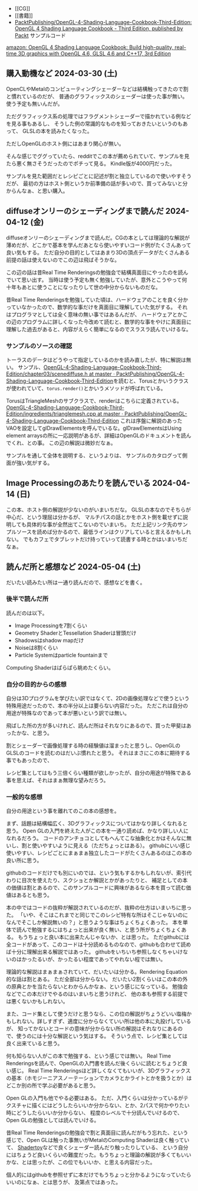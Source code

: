 - [[CG]]
- [[書籍]]
- [PacktPublishing/OpenGL-4-Shading-Language-Cookbook-Third-Edition: OpenGL 4 Shading Language Cookbook - Third Edition, published by Packt](https://github.com/PacktPublishing/OpenGL-4-Shading-Language-Cookbook-Third-Edition/tree/master) サンプルコード

[amazon: OpenGL 4 Shading Language Cookbook: Build high-quality, real-time 3D graphics with OpenGL 4.6, GLSL 4.6 and C++17, 3rd Edition](https://amzn.to/4cF8Qg0)
  
## 購入動機など 2024-03-30 (土)

OpenCLやMetalのコンピューティングシェーダーなどは結構触ってきたので割と慣れているのだが、
普通のグラフィックスのシェーダーは使った事が無い。
使う予定も無いんだが。

ただグラフィックス系の処理ではフラグメントシェーダーで描かれている例などを見る事もあるし、
そうした例の常識的なものを知っておきたいというのもあって、
GLSLの本を読みたくなった。

ただしOpenGLのホスト側にはあまり関心が無い。

そんな感じでググっていたら、redditでこの本が薦められていて、サンプルを見たら悪く無さそうだったのでポチって見る。
Kindle版が4000円だった。

サンプルを見た範囲だとレシピごとに記述が割と独立しているので使いやすそうだが、
最初の方はホスト側というか前準備の話が多いので、買ってみないと分からんなぁ、と思い購入。

## diffuseオンリーのシェーディングまで読んだ 2024-04-12 (金)

diffuseオンリーのシェーディングまで読んだ。CGの本としては理論的な解説が薄めだが、どこかで基本を学んだあとなら使いやすいコード例がたくさんあって良い気もする。
ただ自分の目的としてはあまり3Dの頂点データがたくさんある前提の話は使えないのでこの辺は飛ばそうかな。

この辺の話は昔Real Time Renderingsの勉強会で結構真面目にやったのを読んでいて思い出す。
当時は使う予定も無く勉強していたが、意外とこうやって何十年もあとに使うことになったりして世の中分からないものだな。

昔Real Time Renderingsを勉強していた頃は、ハードウェアのことを良く分かっていなかったので、数学的な事だけを真面目に理解していた気がする。
それはプログラマとしては全く意味の無い事ではあるんだが、
ハードウェアとかこの辺のプログラムに詳しくなった今改めて読むと、数学的な事をやけに真面目に理解した過去があると、内容がえらく簡単になるのでスラスラ読んでいけるな。

### サンプルのソースの確認

トーラスのデータはどうやって指定しているのかを読み直したが、特に解説は無い。
サンプル、[OpenGL-4-Shading-Language-Cookbook-Third-Edition/chapter03/scenediffuse.h at master · PacktPublishing/OpenGL-4-Shading-Language-Cookbook-Third-Edition](https://github.com/PacktPublishing/OpenGL-4-Shading-Language-Cookbook-Third-Edition/blob/master/chapter03/scenediffuse.h)を読むと、Torusとかいうクラスが使われていて、`torus.render()`とかいうメソッドが呼ばれている。

TorusはTriangleMeshのサブクラスで、renderはこちらに定義されている。[OpenGL-4-Shading-Language-Cookbook-Third-Edition/ingredients/trianglemesh.cpp at master · PacktPublishing/OpenGL-4-Shading-Language-Cookbook-Third-Edition](https://github.com/PacktPublishing/OpenGL-4-Shading-Language-Cookbook-Third-Edition/blob/master/ingredients/trianglemesh.cpp)
これは序盤に解説のあったVAOを設定してglDrawElementsを呼んでいるな。glDrawElementsはUsing element arraysの所に一応説明があるが、詳細はOpenGLのドキュメントを読んでくれ、との事。
この辺の解説は微妙だなぁ。

サンプルを通して全体を説明する、というよりは、
サンプルのカタログって側面が強い気がする。

## Image Processingのあたりを読んでいる 2024-04-14 (日)

この本、ホスト側の解説が少ないのがいまいちだな。
GLSLの本なのでそちらが中心だ、という理屈は分かるが、
マルチパスの話とかをホスト側を載せずに説明しても具体的な事が全然出てこないのでいまいち。
ただ上記リンク先のサンプルソースを読めば分かるので、最低ラインはクリアしていると言えるかもしれない。
でもカフェでタブレットだけ持っていって読書する時とかはいまいちだなぁ。

## 読んだ所と感想など 2024-05-04 (土)

だいたい読みたい所は一通り読んだので、感想などを書く。

### 後半で読んだ所

読んだのは以下。

- Image Processingを7割くらい
- Geometry ShaderとTessellation Shaderは冒頭だけ
- Shadowsはshadow mapだけ
- Noiseは8割くらい
- Particle Systemはparticle fountainまで

Computing Shaderはぱらぱら眺めたくらい。

### 自分の目的からの感想

自分は3Dプログラムを学びたい訳ではなくて、2Dの画像処理などで使うという特殊用途だったので、本の半分以上は要らない内容だった。
ただこれは自分の用途が特殊なのであって本が悪いという訳では無い。

飛ばした所の方が多いけれど、読んだ所はそれなりにあるので、買った甲斐はあったかな、と思う。

割とシェーダーで画像処理する時の経験値は溜まったと思うし、OpenGLのGLSLのコードを読むのはだいぶ慣れたと思う。
それはまさにこの本に期待する事でもあったので、

レシピ集としてはもう三倍くらい種類が欲しかったが、自分の用途が特殊である事を思えば、それはまぁ無理な望みだろう。

### 一般的な感想

自分の用途という事を離れてのこの本の感想を。

まず、話題は結構幅広く、3Dグラフィックスについてはかなり詳しくなれると思う。
Open GLの入門を終えた人がこの本を一通り読めば、かなり詳しい人になれるだろう。
コードのアンチョコとしてもへんてこな抽象化とかはそんなに無いし、割と使いやすいように見える（ただちょっとはある）。
githubにいい感じ使いやすい、レシピごとにまぁまぁ独立したコードがたくさんあるのはこの本の良い所に思う。

githubのコードだけでも別にいのでは、という気もするかもしれないが、索引代わりに目次を使えたり、スクショとか解説とかがあったりと、
補足としての本の価値は割とあるので、このサンプルコードに興味があるなら本を買って読む価値はあるとも思う。

本の中ではコードの抜粋が解説されているのだが、抜粋の仕方はいまいちに思った。
「いや、そこはこれまでと同じでこのレシピ特有な所はそこじゃないのになんでそこしか解説無いの？」と思うような事はちょくちょくあった。
本を単体で読んで勉強するにはちょっと出来が良く無い、と思う所がちょくちょくある。
もうちょっと良い本に出来たんじゃないか、とは思った。
ただgithubには全コードがあって、このコードは十分読めるものなので、githubも合わせて読めば十分に理解出来る解説ではあった。
githubをいちいち参照しなくちゃいけないのはかったるいが、かったるい程度であってやれない程では無い。

理論的な解説はまぁまぁされていて、だいたいは分かる。Rendering Equation的な話は割とある。
ただ全部は分からない。
だいたい2割くらいはこの本の外の原典とかを当たらないとわからんかなぁ、という感じになっている。
勉強会などでこの本だけでやるのはいまいちと思うけれど、
他の本も参照する前提では悪くないかもしれない。

また、コード集として使うだけと思うなら、この位の解説がちょうどいい塩梅かもしれない。詳しすぎず、適度に分からなくていい所は他の本に丸投げしているが、
知ってかないとコードの意味が分からない所の解説はそれなりにあるので、使うのには十分な解説という気はする。
そういう点で、レシピ集としては良く出来ていると思う。

何も知らない人がこの本で勉強する、という感じでは無い。
Real Time Renderingsを読んで、OpenGLの入門書を読んだ後くらいに読むとちょうど良い感じ。
Real Time Renderingsほど詳しくなくてもいいが、3Dグラフィックスの基本（ホモジーニアスノーテーションでカメラとかライトとかを扱うとか）はどこか別の所で学ぶ必要があると思う。

Open GLの入門も他でやる必要はある。
ただ、入門くらいは分かっているがテクスチャに描くにはどうしたらいいか分からない、とか、2パスで何かやりたい時にどうしたらいいか分からない、
程度のレベルで十分読んでいけるので、Open GLの勉強としては読んでいける。

昔Real Time Renderingsの勉強会で割と真面目に読んだがもう忘れた、という感じで、Open GLは触った事無いがMetalのComputing Shaderは良く触っていて、
[Shadertoy](https://www.shadertoy.com/)などで良くシェーダー読んだり触ったりしている、
という自分にはちょうど良いくらいの難度だった。もうちょっと理論の解説が多くてもいいかな、とは思ったが、この位でもいいか、と思える内容だった。

個人的にはgithubを参照せずに本だけでもうちょっと分かるようになっていたらいいのになぁ、とは思うが、
及第点ではあった。
